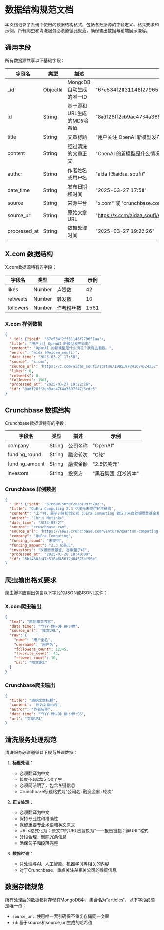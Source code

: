 # 数据结构规范文档

本文档记录了系统中使用的数据结构格式，包括各数据源的字段定义、格式要求和示例。所有爬虫和清洗服务必须遵循此规范，确保输出数据与前端展示兼容。

## 通用字段

所有数据源共享以下基础字段：

| 字段名 | 类型 | 描述 | 示例 |
|-------|------|------|------|
| _id | ObjectId | MongoDB自动生成的唯一ID | "67e534f2ff31146f279651aa" |
| id | String | 基于源和URL生成的MD5哈希值 | "8adf28ff2eb9ac4764a3697f47e3cdc5" |
| title | String | 文章标题 | "用户关注 OpenAI 新模型发布动向" |
| content | String | 经过清洗的文章正文 | "OpenAI 的新模型是什么情况？我得去看看。" |
| author | String | 作者姓名或用户名 | "aida (@aidaa_soufi)" |
| date_time | String | 发布日期和时间 | "2025-03-27 17:58" |
| source | String | 来源平台 | "x.com" 或 "crunchbase.com" |
| source_url | String | 原始文章URL | "https://x.com/aidaa_soufi/status/1905197841074524257" |
| processed_at | String | 数据处理时间 | "2025-03-27 19:22:26" |

## X.com 数据结构

X.com数据源特有的字段：

| 字段名 | 类型 | 描述 | 示例 |
|-------|------|------|------|
| likes | Number | 点赞数 | 42 |
| retweets | Number | 转发数 | 10 |
| followers | Number | 作者粉丝数 | 1561 |

### X.com 样例数据

```json
{
  "_id": {"$oid": "67e534f2ff31146f279651aa"},
  "title": "用户关注 OpenAI 新模型发布动向",
  "content": "OpenAI 的新模型是什么情况？我得去看看。",
  "author": "aida (@aidaa_soufi)",
  "date_time": "2025-03-27 17:58",
  "source": "x.com",
  "source_url": "https://x.com/aidaa_soufi/status/1905197841074524257",
  "likes": 0,
  "retweets": 0,
  "followers": 1561,
  "processed_at": "2025-03-27 19:22:26",
  "id": "8adf28ff2eb9ac4764a3697f47e3cdc5"
}
```

## Crunchbase 数据结构

Crunchbase数据源特有的字段：

| 字段名 | 类型 | 描述 | 示例 |
|-------|------|------|------|
| company | String | 公司名称 | "OpenAI" |
| funding_round | String | 融资轮次 | "C轮" |
| funding_amount | String | 融资金额 | "2.5亿美元" |
| investors | String | 投资方 | "黑石集团, 红杉资本" |

### Crunchbase 样例数据

```json
{
  "_id": {"$oid": "67e60e25650f2ea519975702"},
  "title": "QuEra Computing 2.3 亿美元未提供轮次融资",
  "content": "上个月，量子计算初创公司 QuEra Computing 锁定了来自软银愿景基金和谷歌量子AI的2.3亿美元融资。仅几周后，总部位于以色列的Quantum Machines又获得了由PSG Equity领投的1.7亿美元C轮融资。如果去年是任何迹象，这些只会是今年量子初创公司的众多大轮融资的第一批。事实上，2024年为量子领域的风险投资创下了新高。",
  "author": "Chris Metinko",
  "date_time": "2024-03-27",
  "source": "crunchbase.com",
  "source_url": "https://news.crunchbase.com/venture/quantum-computing-quera-funding/",
  "company": "QuEra Computing",
  "funding_round": "未提供",
  "funding_amount": "2.3 亿美元",
  "investors": "软银愿景基金, 谷歌量子AI",
  "processed_at": "2025-03-28 10:49:09",
  "id": "6bf480fc47c518a685612d84575af96e"
}
```

## 爬虫输出格式要求

爬虫脚本应输出包含以下字段的JSON或JSONL文件：

### X.com爬虫输出

```json
{
  "text": "原始推文内容",
  "date_time": "YYYY-MM-DD HH:MM",
  "source_url": "推文URL",
  "raw": {
    "name": "用户全名",
    "username": "用户名",
    "followers_count": 12345,
    "favorite_count": 42,
    "retweet_count": 10,
    "url": "推文URL"
  }
}
```

### Crunchbase爬虫输出

```json
{
  "title": "原始文章标题",
  "content": "原始文章内容",
  "author": "作者名称",
  "date_time": "YYYY-MM-DD HH:MM:SS",
  "url": "文章URL"
}
```

## 清洗服务处理规范

清洗服务必须遵循以下规范处理数据：

1. **标题处理**：
   - 必须翻译为中文
   - 长度不超过25-30个字
   - 必须简洁明了，包含关键信息
   - Crunchbase标题格式为"公司名+融资金额+轮次"

2. **正文处理**：
   - 必须翻译为中文
   - 保持专业性和准确性
   - 保留重要专业术语和英文原文
   - URLs格式化为：原文中的URL应替换为"——报告链接：@URL"格式
   - 分段合理，删除冗余信息
   - 确保句子和段落完整

3. **数据过滤**：
   - 只处理与AI、人工智能、机器学习等相关的内容
   - 对于Crunchbase，重点关注AI相关公司的融资信息

## 数据存储规范

所有处理后的数据都将存储在MongoDB中，集合名为"articles"，以下字段必须是唯一的：

- `source_url`: 使用唯一索引确保不重复存储同一文章
- `id`: 基于source和source_url生成的哈希值 